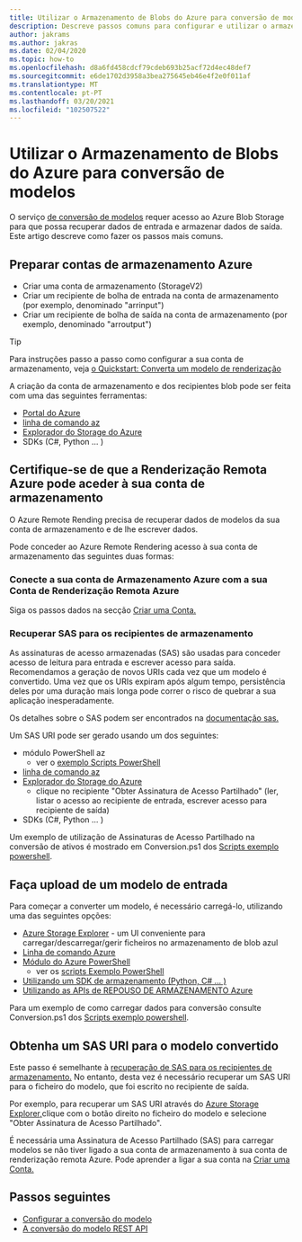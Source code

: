 ```yaml
---
title: Utilizar o Armazenamento de Blobs do Azure para conversão de modelos
description: Descreve passos comuns para configurar e utilizar o armazenamento de bolhas para conversão de modelos.
author: jakrams
ms.author: jakras
ms.date: 02/04/2020
ms.topic: how-to
ms.openlocfilehash: d8a6fd458cdcf79cdeb693b25acf72d4ec48def7
ms.sourcegitcommit: e6de1702d3958a3bea275645eb46e4f2e0f011af
ms.translationtype: MT
ms.contentlocale: pt-PT
ms.lasthandoff: 03/20/2021
ms.locfileid: "102507522"
---
```

# <a name="use-azure-blob-storage-for-model-conversion"></a>Utilizar o Armazenamento de Blobs do Azure para conversão de modelos

O serviço [de conversão de modelos](model-conversion.md) requer acesso ao Azure Blob Storage para que possa recuperar dados de entrada e armazenar dados de saída. Este artigo descreve como fazer os passos mais comuns.

## <a name="prepare-azure-storage-accounts"></a>Preparar contas de armazenamento Azure

- Criar uma conta de armazenamento (StorageV2)
- Criar um recipiente de bolha de entrada na conta de armazenamento (por exemplo, denominado "arrinput")
- Criar um recipiente de bolha de saída na conta de armazenamento (por exemplo, denominado "arroutput")

> [!TIP]
> Para instruções passo a passo como configurar a sua conta de armazenamento, veja [o Quickstart: Converta um modelo de renderização](../../quickstarts/convert-model.md)

A criação da conta de armazenamento e dos recipientes blob pode ser feita com uma das seguintes ferramentas:

- [Portal do Azure](https://portal.azure.com)
- [linha de comando az](/cli/azure/install-azure-cli)
- [Explorador do Storage do Azure](https://azure.microsoft.com/features/storage-explorer/)
- SDKs (C#, Python ... )

## <a name="ensure-azure-remote-rendering-can-access-your-storage-account"></a>Certifique-se de que a Renderização Remota Azure pode aceder à sua conta de armazenamento

O Azure Remote Rending precisa de recuperar dados de modelos da sua conta de armazenamento e de lhe escrever dados.

Pode conceder ao Azure Remote Rendering acesso à sua conta de armazenamento das seguintes duas formas:

### <a name="connect-your-azure-storage-account-with-your-azure-remote-rendering-account"></a>Conecte a sua conta de Armazenamento Azure com a sua Conta de Renderização Remota Azure

Siga os passos dados na secção [Criar uma Conta.](../create-an-account.md#link-storage-accounts)

### <a name="retrieve-sas-for-the-storage-containers"></a>Recuperar SAS para os recipientes de armazenamento

As assinaturas de acesso armazenadas (SAS) são usadas para conceder acesso de leitura para entrada e escrever acesso para saída. Recomendamos a geração de novos URIs cada vez que um modelo é convertido. Uma vez que os URIs expiram após algum tempo, persistência deles por uma duração mais longa pode correr o risco de quebrar a sua aplicação inesperadamente.

Os detalhes sobre o SAS podem ser encontrados na [documentação sas.](../../../storage/common/storage-sas-overview.md)

Um SAS URI pode ser gerado usando um dos seguintes:

- módulo PowerShell az
  - ver o [exemplo Scripts PowerShell](../../samples/powershell-example-scripts.md)
- [linha de comando az](/cli/azure/install-azure-cli)
- [Explorador do Storage do Azure](https://azure.microsoft.com/features/storage-explorer/)
  - clique no recipiente "Obter Assinatura de Acesso Partilhado" (ler, listar o acesso ao recipiente de entrada, escrever acesso para recipiente de saída)
- SDKs (C#, Python ... )

Um exemplo de utilização de Assinaturas de Acesso Partilhado na conversão de ativos é mostrado em Conversion.ps1 dos [Scripts exemplo powershell](../../samples/powershell-example-scripts.md#script-conversionps1).

## <a name="upload-an-input-model"></a>Faça upload de um modelo de entrada

Para começar a converter um modelo, é necessário carregá-lo, utilizando uma das seguintes opções:

- [Azure Storage Explorer](https://azure.microsoft.com/features/storage-explorer/) - um UI conveniente para carregar/descarregar/gerir ficheiros no armazenamento de blob azul
- [Linha de comando Azure](../../../storage/blobs/storage-quickstart-blobs-cli.md)
- [Módulo do Azure PowerShell](/powershell/azure/install-az-ps)
  - ver os [scripts Exemplo PowerShell](../../samples/powershell-example-scripts.md)
- [Utilizando um SDK de armazenamento (Python, C# ... )](../../../storage/index.yml)
- [Utilizando as APIs de REPOUSO DE ARMAZENAMENTO Azure](/rest/api/storageservices/blob-service-rest-api)

Para um exemplo de como carregar dados para conversão consulte Conversion.ps1 dos [Scripts exemplo powershell](../../samples/powershell-example-scripts.md#script-conversionps1).

## <a name="get-a-sas-uri-for-the-converted-model"></a>Obtenha um SAS URI para o modelo convertido

Este passo é semelhante à [recuperação de SAS para os recipientes de armazenamento.](#retrieve-sas-for-the-storage-containers) No entanto, desta vez é necessário recuperar um SAS URI para o ficheiro do modelo, que foi escrito no recipiente de saída.

Por exemplo, para recuperar um SAS URI através do [Azure Storage Explorer,](https://azure.microsoft.com/features/storage-explorer/)clique com o botão direito no ficheiro do modelo e selecione "Obter Assinatura de Acesso Partilhado".

É necessária uma Assinatura de Acesso Partilhado (SAS) para carregar modelos se não tiver ligado a sua conta de armazenamento à sua conta de renderização remota Azure. Pode aprender a ligar a sua conta na [Criar uma Conta.](../create-an-account.md#link-storage-accounts)

## <a name="next-steps"></a>Passos seguintes

- [Configurar a conversão do modelo](configure-model-conversion.md)
- [A conversão do modelo REST API](conversion-rest-api.md)
